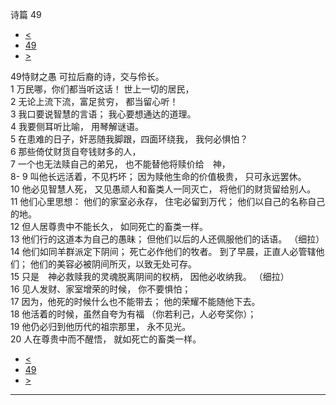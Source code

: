 ﻿





 诗篇 49




* [<](bible/PSA048.md)
* [49](bible/PSA.md)
* [>](bible/PSA050.md)



 
49恃财之愚 可拉后裔的诗，交与伶长。  
1 万民哪，你们都当听这话！ 世上一切的居民，  
2 无论上流下流，富足贫穷， 都当留心听！  
3 我口要说智慧的言语； 我心要想通达的道理。  
4 我要侧耳听比喻， 用琴解谜语。     
5 在患难的日子，奸恶随我脚跟，四面环绕我， 我何必惧怕？  
6 那些倚仗财货自夸钱财多的人，  
7 一个也无法赎自己的弟兄， 也不能替他将赎价给　神，  
8-
9 叫他长远活着，不见朽坏； 因为赎他生命的价值极贵， 只可永远罢休。     
10 他必见智慧人死， 又见愚顽人和畜类人一同灭亡， 将他们的财货留给别人。  
11 他们心里思想： 他们的家室必永存， 住宅必留到万代； 他们以自己的名称自己的地。  
12 但人居尊贵中不能长久， 如同死亡的畜类一样。     
13 他们行的这道本为自己的愚昧； 但他们以后的人还佩服他们的话语。 （细拉）   
14 他们如同羊群派定下阴间； 死亡必作他们的牧者。 到了早晨，正直人必管辖他们； 他们的美容必被阴间所灭，以致无处可存。  
15 只是　神必救赎我的灵魂脱离阴间的权柄， 因他必收纳我。 （细拉）      
16 见人发财、家室增荣的时候， 你不要惧怕；  
17 因为，他死的时候什么也不能带去； 他的荣耀不能随他下去。  
18 他活着的时候，虽然自夸为有福 （你若利己，人必夸奖你）；  
19 他仍必归到他历代的祖宗那里， 永不见光。  
20 人在尊贵中而不醒悟， 就如死亡的畜类一样。 
* [<](bible/PSA048.md)
* [49](bible/PSA.md)
* [>](bible/PSA050.md)





---









